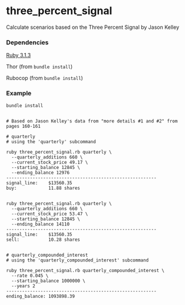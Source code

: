# three_percent_signal
Calculate scenarios based on the Three Percent Signal by Jason Kelley


### Dependencies ###

[Ruby 3.1.3](https://www.ruby-lang.org/en/downloads/)

Thor    (from ```bundle install```)

Rubocop (from ```bundle install```)


### Example ###


```
bundle install


# Based on Jason Kelley's data from "more details #1 and #2" from pages 160-161

# quarterly
# using the 'quarterly' subcommand

ruby three_percent_signal.rb quarterly \
  --quarterly_additions 660 \
  --current_stock_price 49.17 \
  --starting_balance 12845 \
  --ending_balance 12976
---------------------------------------------------------
signal_line:    $13560.35
buy:            11.88 shares


ruby three_percent_signal.rb quarterly \
  --quarterly_additions 660 \
  --current_stock_price 53.47 \
  --starting_balance 12845 \
  --ending_balance 14110
---------------------------------------------------------
signal_line:    $13560.35
sell:           10.28 shares


# quarterly_compounded_interest
# using the 'quarterly_compounded_interest' subcommand

ruby three_percent_signal.rb quarterly_compounded_interest \
  --rate 0.045 \
  --starting_balance 1000000 \
  --years 2
---------------------------------------------------------
ending_balance: 1093898.39 


```
